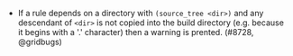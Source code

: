 - If a rule depends on a directory with `(source_tree <dir>)` and any descendant of `<dir>` is not copied into the build directory (e.g. because it begins with a '.' character) then a warning is prented. (#8728, @gridbugs)
